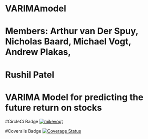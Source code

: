 # VARIMAmodel
# Members: Arthur van Der Spuy, Nicholas Baard, Michael Vogt, Andrew Plakas,
# Rushil Patel
# VARIMA Model for predicting the future return on stocks


#CircleCi Badge
[![mikevogt](https://circleci.com/gh/mikevogt/VARIMAmodel.svg?style=svg)](https://app.circleci.com/github/mikevogt/VARIMAmodel/pipelines)

#Coveralls Badge
[![Coverage Status](https://coveralls.io/repos/github/mikevogt/VARIMAmodel/badge.svg?branch=master)](https://coveralls.io/github/mikevogt/VARIMAmodel?branch=master)
